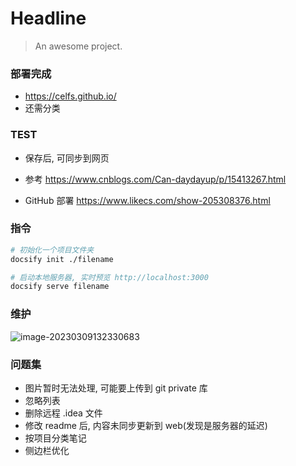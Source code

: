 # Headline

> An awesome project.



### 部署完成

* https://celfs.github.io/
* 还需分类



### TEST

* 保存后, 可同步到网页

* 参考 https://www.cnblogs.com/Can-daydayup/p/15413267.html
* GitHub 部署 https://www.likecs.com/show-205308376.html



### 指令

```bash
# 初始化一个项目文件夹
docsify init ./filename

# 启动本地服务器, 实时预览 http://localhost:3000
docsify serve filename
```



### 维护

![image-20230309132330683](D:\TyporaTxt\PicCopy\image-20230309132330683.png)





### 问题集
* 图片暂时无法处理, 可能要上传到 git private 库
* 忽略列表
* 删除远程 .idea 文件
* 修改 readme 后, 内容未同步更新到 web(发现是服务器的延迟)
* 按项目分类笔记
* 侧边栏优化





























